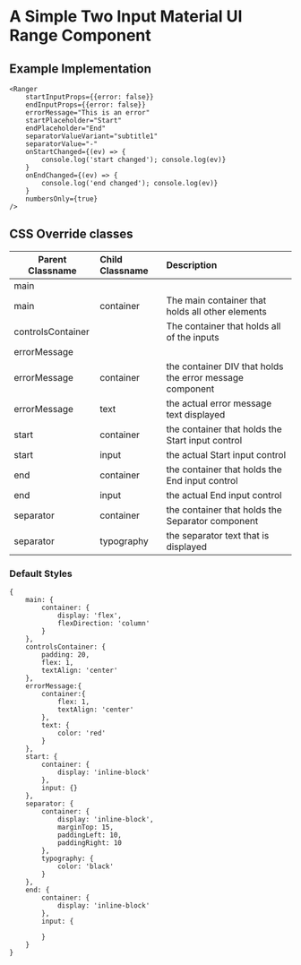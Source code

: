 # A Simple Two Input Material UI Range Component

## Example Implementation

```
<Ranger
    startInputProps={{error: false}}
    endInputProps={{error: false}}
    errorMessage="This is an error"
    startPlaceholder="Start"
    endPlaceholder="End"
    separatorValueVariant="subtitle1"
    separatorValue="-"
    onStartChanged={(ev) => {
        console.log('start changed'); console.log(ev)}
    }
    onEndChanged={(ev) => {
        console.log('end changed'); console.log(ev)}
    }
    numbersOnly={true}
/>
```

## CSS Override classes

| Parent Classname | Child Classname | Description |
| --------- | :---------- | :---------- |
| main      | | |
| main | container | The main container that holds all other elements |
| controlsContainer      | | The container that holds all of the inputs |
| errorMessage      | | |
| errorMessage      | container | the container DIV that holds the error message component |
| errorMessage      | text | the actual error message text displayed |
| start      | container | the container that holds the Start input control |
| start      | input | the actual Start input control |
| end      | container | the container that holds the End input control |
| end      | input | the actual End input control | 
| separator      | container | the container that holds the Separator component |
| separator      | typography | the separator text that is displayed |

### Default Styles
```
{
    main: {
        container: {
            display: 'flex',
            flexDirection: 'column'
        }
    },
    controlsContainer: {
        padding: 20,
        flex: 1,
        textAlign: 'center'
    },
    errorMessage:{
        container:{
            flex: 1,
            textAlign: 'center'
        },
        text: {
            color: 'red'
        }
    },
    start: {
        container: {
            display: 'inline-block'
        },
        input: {}
    },
    separator: {
        container: {
            display: 'inline-block',
            marginTop: 15,
            paddingLeft: 10,
            paddingRight: 10
        },
        typography: {
            color: 'black'
        }
    },
    end: {
        container: {
            display: 'inline-block'
        },
        input: {

        }
    }
}
```